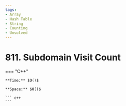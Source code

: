 ```yaml
---
tags:
- Array
- Hash Table
- String
- Counting
- Unsolved
---
```



# 811. Subdomain Visit Count

=== "C++"

    **Time:** $O()$

    **Space:** $O()$

    ``` c++
    ```